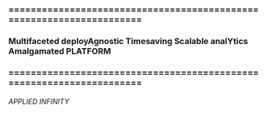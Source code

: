 ### =====================================================================
### Multifaceted deployAgnostic Timesaving Scalable analYtics Amalgamated PLATFORM
### =====================================================================

###### *APPLIED INFINITY*
